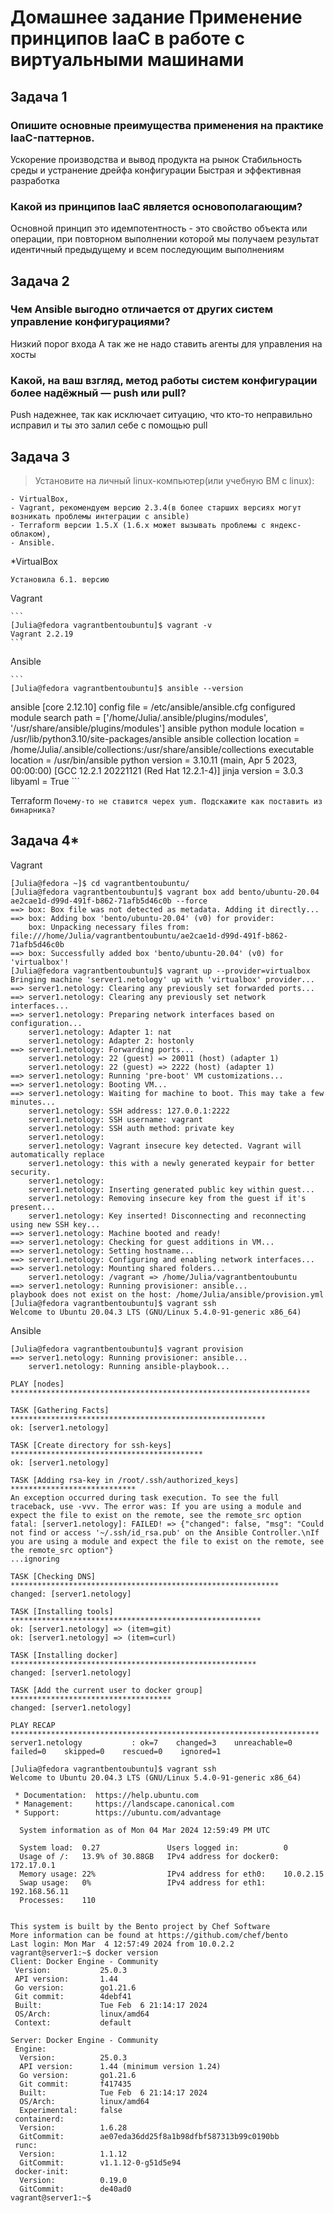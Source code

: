 # Домашнее задание Применение принципов IaaC в работе с виртуальными машинами

## Задача 1

### Опишите основные преимущества применения на практике IaaC-паттернов.

Ускорение производства и вывод продукта на рынок
Стабильность среды и устранение дрейфа конфигурации
Быстрая и эффективная разработка
 

### Какой из принципов IaaC является основополагающим?
Основной принцип это идемпотентность -
это свойство объекта или операции, при повторном выполнении которой мы получаем результат идентичный предыдущему и всем последующим выполнениям

## Задача 2

### Чем Ansible выгодно отличается от других систем управление конфигурациями?

Низкий порог входа
А так же не надо ставить агенты для управления на хосты

### Какой, на ваш взгляд, метод работы систем конфигурации более надёжный — push или pull?

Push надежнее, так как исключает ситуацию, что кто-то неправильно исправил и ты это залил себе с помощью pull

## Задача 3

> Установите на личный linux-компьютер(или учебную ВМ с linux):

	- VirtualBox,
	- Vagrant, рекомендуем версию 2.3.4(в более старших версиях могут возникать проблемы интеграции с ansible)
	- Terraform версии 1.5.Х (1.6.х может вызывать проблемы с яндекс-облаком),
	- Ansible.
	
>

*VirtualBox
	
	Установила 6.1. версию

		
Vagrant
	
	```
	[Julia@fedora vagrantbentoubuntu]$ vagrant -v
	Vagrant 2.2.19
	```
	
Ansible
	
	```
	[Julia@fedora vagrantbentoubuntu]$ ansible --version
ansible [core 2.12.10]
  config file = /etc/ansible/ansible.cfg
  configured module search path = ['/home/Julia/.ansible/plugins/modules', '/usr/share/ansible/plugins/modules']
  ansible python module location = /usr/lib/python3.10/site-packages/ansible
  ansible collection location = /home/Julia/.ansible/collections:/usr/share/ansible/collections
  executable location = /usr/bin/ansible
  python version = 3.10.11 (main, Apr  5 2023, 00:00:00) [GCC 12.2.1 20221121 (Red Hat 12.2.1-4)]
  jinja version = 3.0.3
  libyaml = True
	```
	

Terraform 
	```
		Почему-то не ставится черех yum. Подскажите как поставить из бинарника?
	```


## Задача 4*

Vagrant
```
[Julia@fedora ~]$ cd vagrantbentoubuntu/
[Julia@fedora vagrantbentoubuntu]$ vagrant box add bento/ubuntu-20.04 ae2cae1d-d99d-491f-b862-71afb5d46c0b --force
==> box: Box file was not detected as metadata. Adding it directly...
==> box: Adding box 'bento/ubuntu-20.04' (v0) for provider: 
    box: Unpacking necessary files from: file:///home/Julia/vagrantbentoubuntu/ae2cae1d-d99d-491f-b862-71afb5d46c0b
==> box: Successfully added box 'bento/ubuntu-20.04' (v0) for 'virtualbox'!
[Julia@fedora vagrantbentoubuntu]$ vagrant up --provider=virtualbox
Bringing machine 'server1.netology' up with 'virtualbox' provider...
==> server1.netology: Clearing any previously set forwarded ports...
==> server1.netology: Clearing any previously set network interfaces...
==> server1.netology: Preparing network interfaces based on configuration...
    server1.netology: Adapter 1: nat
    server1.netology: Adapter 2: hostonly
==> server1.netology: Forwarding ports...
    server1.netology: 22 (guest) => 20011 (host) (adapter 1)
    server1.netology: 22 (guest) => 2222 (host) (adapter 1)
==> server1.netology: Running 'pre-boot' VM customizations...
==> server1.netology: Booting VM...
==> server1.netology: Waiting for machine to boot. This may take a few minutes...
    server1.netology: SSH address: 127.0.0.1:2222
    server1.netology: SSH username: vagrant
    server1.netology: SSH auth method: private key
    server1.netology: 
    server1.netology: Vagrant insecure key detected. Vagrant will automatically replace
    server1.netology: this with a newly generated keypair for better security.
    server1.netology: 
    server1.netology: Inserting generated public key within guest...
    server1.netology: Removing insecure key from the guest if it's present...
    server1.netology: Key inserted! Disconnecting and reconnecting using new SSH key...
==> server1.netology: Machine booted and ready!
==> server1.netology: Checking for guest additions in VM...
==> server1.netology: Setting hostname...
==> server1.netology: Configuring and enabling network interfaces...
==> server1.netology: Mounting shared folders...
    server1.netology: /vagrant => /home/Julia/vagrantbentoubuntu
==> server1.netology: Running provisioner: ansible...
playbook does not exist on the host: /home/Julia/ansible/provision.yml
[Julia@fedora vagrantbentoubuntu]$ vagrant ssh
Welcome to Ubuntu 20.04.3 LTS (GNU/Linux 5.4.0-91-generic x86_64)
```

Ansible

```
[Julia@fedora vagrantbentoubuntu]$ vagrant provision
==> server1.netology: Running provisioner: ansible...
    server1.netology: Running ansible-playbook...

PLAY [nodes] *******************************************************************

TASK [Gathering Facts] *********************************************************
ok: [server1.netology]

TASK [Create directory for ssh-keys] *******************************************
ok: [server1.netology]

TASK [Adding rsa-key in /root/.ssh/authorized_keys] ****************************
An exception occurred during task execution. To see the full traceback, use -vvv. The error was: If you are using a module and expect the file to exist on the remote, see the remote_src option
fatal: [server1.netology]: FAILED! => {"changed": false, "msg": "Could not find or access '~/.ssh/id_rsa.pub' on the Ansible Controller.\nIf you are using a module and expect the file to exist on the remote, see the remote_src option"}
...ignoring

TASK [Checking DNS] ************************************************************
changed: [server1.netology]

TASK [Installing tools] ********************************************************
ok: [server1.netology] => (item=git)
ok: [server1.netology] => (item=curl)

TASK [Installing docker] *******************************************************
changed: [server1.netology]

TASK [Add the current user to docker group] ************************************
changed: [server1.netology]

PLAY RECAP *********************************************************************
server1.netology           : ok=7    changed=3    unreachable=0    failed=0    skipped=0    rescued=0    ignored=1   

[Julia@fedora vagrantbentoubuntu]$ vagrant ssh
Welcome to Ubuntu 20.04.3 LTS (GNU/Linux 5.4.0-91-generic x86_64)

 * Documentation:  https://help.ubuntu.com
 * Management:     https://landscape.canonical.com
 * Support:        https://ubuntu.com/advantage

  System information as of Mon 04 Mar 2024 12:59:49 PM UTC

  System load:  0.27               Users logged in:          0
  Usage of /:   13.9% of 30.88GB   IPv4 address for docker0: 172.17.0.1
  Memory usage: 22%                IPv4 address for eth0:    10.0.2.15
  Swap usage:   0%                 IPv4 address for eth1:    192.168.56.11
  Processes:    110


This system is built by the Bento project by Chef Software
More information can be found at https://github.com/chef/bento
Last login: Mon Mar  4 12:57:49 2024 from 10.0.2.2
vagrant@server1:~$ docker version
Client: Docker Engine - Community
 Version:           25.0.3
 API version:       1.44
 Go version:        go1.21.6
 Git commit:        4debf41
 Built:             Tue Feb  6 21:14:17 2024
 OS/Arch:           linux/amd64
 Context:           default

Server: Docker Engine - Community
 Engine:
  Version:          25.0.3
  API version:      1.44 (minimum version 1.24)
  Go version:       go1.21.6
  Git commit:       f417435
  Built:            Tue Feb  6 21:14:17 2024
  OS/Arch:          linux/amd64
  Experimental:     false
 containerd:
  Version:          1.6.28
  GitCommit:        ae07eda36dd25f8a1b98dfbf587313b99c0190bb
 runc:
  Version:          1.1.12
  GitCommit:        v1.1.12-0-g51d5e94
 docker-init:
  Version:          0.19.0
  GitCommit:        de40ad0
vagrant@server1:~$
```



